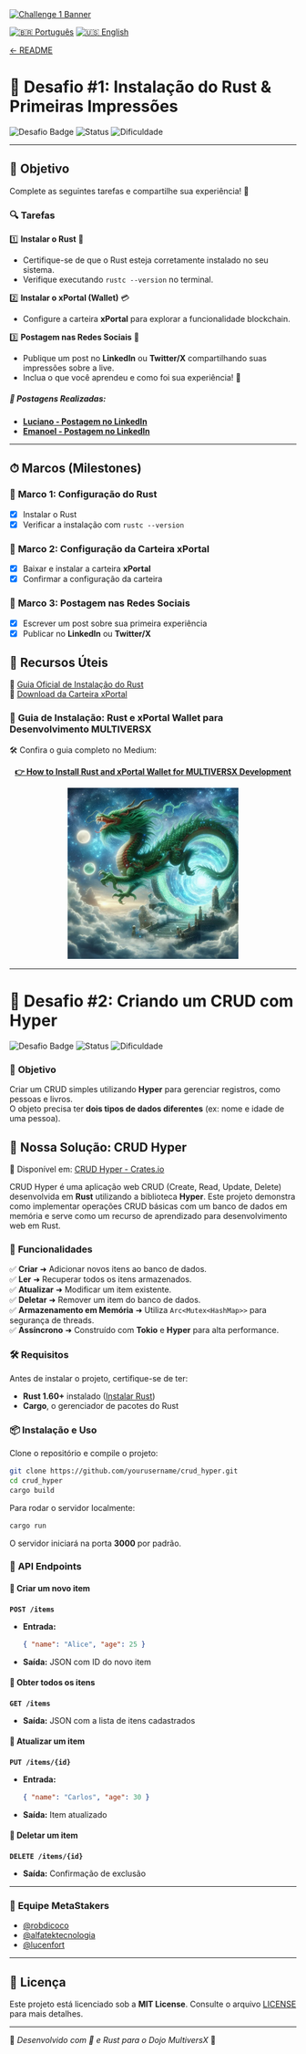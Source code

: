 <div align="left">
  <a href="../../README.md">
    <img src="../images/dojo_multiversx_banner.gif" alt="Challenge 1 Banner">
  </a>
</div>


[![🇧🇷 Português](https://img.shields.io/badge/Lang-PT--BR-green)](challenge1.md)
[![🇺🇸 English](https://img.shields.io/badge/Lang-EN-blue)](challenge1-en.md)

[← README](../../README.md)

# 🎯 **Desafio #1: Instalação do Rust & Primeiras Impressões**  

![Desafio Badge](https://img.shields.io/badge/Desafio-1-blue?style=for-the-badge&logo=rust)
![Status](https://img.shields.io/badge/Status-Concluído-brightgreen?style=for-the-badge)
![Dificuldade](https://img.shields.io/badge/Dificuldade-Fácil-brightgreen?style=for-the-badge)

---

## 📢 **Objetivo**  
Complete as seguintes tarefas e compartilhe sua experiência! 🚀  

### 🔍 **Tarefas**  

1️⃣ **Instalar o Rust** 🦀  
   - Certifique-se de que o Rust esteja corretamente instalado no seu sistema.  
   - Verifique executando `rustc --version` no terminal.  

2️⃣ **Instalar o xPortal (Wallet)** 💳  
   - Configure a carteira **xPortal** para explorar a funcionalidade blockchain.  

3️⃣ **Postagem nas Redes Sociais** 📝  
   - Publique um post no **LinkedIn** ou **Twitter/X** compartilhando suas impressões sobre a live.  
   - Inclua o que você aprendeu e como foi sua experiência! 🎉 

##### 📢 **Postagens Realizadas:**  

- **[Luciano - Postagem no LinkedIn](https://www.linkedin.com/posts/lucenfort_ia-e-blockchain-v%C3%A3o-transformar-tudo-multiversx-activity-7294824804518359040-n1ts?utm_source=share&utm_medium=member_desktop&rcm=ACoAAElTUVMBgVSjIpZeL4ccPeYlJBCsVaw44hU)**  
- **[Emanoel - Postagem no LinkedIn](https://www.linkedin.com/posts/emanoel-oliveira-br_dojostellar-nearx-stellar-activity-7295447426939678722-EIPC?utm_source=share&utm_medium=member_desktop&rcm=ACoAAElTUVMBgVSjIpZeL4ccPeYlJBCsVaw44hU)**  

---

## ⏱ **Marcos (Milestones)**  

### 📅 **Marco 1: Configuração do Rust**  
- [x] Instalar o Rust  
- [x] Verificar a instalação com `rustc --version`  

### 📅 **Marco 2: Configuração da Carteira xPortal**  
- [x] Baixar e instalar a carteira **xPortal**  
- [x] Confirmar a configuração da carteira  

### 📅 **Marco 3: Postagem nas Redes Sociais**  
- [x] Escrever um post sobre sua primeira experiência  
- [x] Publicar no **LinkedIn** ou **Twitter/X**  

## 📎 **Recursos Úteis**  

🔗 [Guia Oficial de Instalação do Rust](https://www.rust-lang.org/tools/install)  
🔗 [Download da Carteira xPortal](https://www.xportal.com)  

### 📖 **Guia de Instalação: Rust e xPortal Wallet para Desenvolvimento MULTIVERSX**  

<p align="justify">
🛠️ Confira o guia completo no Medium: </p>

<p align="center">
  <a href="https://medium.com/@pavusa/how-to-install-rust-and-xportal-wallet-for-multiversx-development-e3bec1fae898" target="_blank">
    <strong>👉 How to Install Rust and xPortal Wallet for MULTIVERSX Development</strong>
  </a>
</p>

<p align="center">
  <a href="https://medium.com/@pavusa/how-to-install-rust-and-xportal-wallet-for-multiversx-development-e3bec1fae898" target="_blank">
    <img src="../images/post_medium_challenge1.png" alt="How to Install Rust and xPortal Wallet for MULTIVERSX Development" width="300">
  </a>
</p>

---

# 🎯 **Desafio #2: Criando um CRUD com Hyper**  

![Desafio Badge](https://img.shields.io/badge/Desafio-2-blue?style=for-the-badge&logo=rust)
![Status](https://img.shields.io/badge/Status-Concluído-brightgreen?style=for-the-badge)
![Dificuldade](https://img.shields.io/badge/Dificuldade-Média-yellow?style=for-the-badge)

### 📢 **Objetivo**  
Criar um CRUD simples utilizando **Hyper** para gerenciar registros, como pessoas e livros.  
O objeto precisa ter **dois tipos de dados diferentes** (ex: nome e idade de uma pessoa).  

## 🚀 **Nossa Solução**: CRUD Hyper  

🔗 Disponível em: [CRUD Hyper - Crates.io](https://crates.io/crates/crud_hyper)  

CRUD Hyper é uma aplicação web CRUD (Create, Read, Update, Delete) desenvolvida em **Rust** utilizando a biblioteca **Hyper**. Este projeto demonstra como implementar operações CRUD básicas com um banco de dados em memória e serve como um recurso de aprendizado para desenvolvimento web em Rust.  

### 🌟 **Funcionalidades**  

✅ **Criar** ➜ Adicionar novos itens ao banco de dados.  
✅ **Ler** ➜ Recuperar todos os itens armazenados.  
✅ **Atualizar** ➜ Modificar um item existente.  
✅ **Deletar** ➜ Remover um item do banco de dados.  
✅ **Armazenamento em Memória** ➜ Utiliza `Arc<Mutex<HashMap>>` para segurança de threads.  
✅ **Assíncrono** ➜ Construído com **Tokio** e **Hyper** para alta performance.  

### 🛠 **Requisitos**  

Antes de instalar o projeto, certifique-se de ter:  

- **Rust 1.60+** instalado ([Instalar Rust](https://www.rust-lang.org/))  
- **Cargo**, o gerenciador de pacotes do Rust  

### 📦 **Instalação e Uso**  

Clone o repositório e compile o projeto:  

```sh
git clone https://github.com/yourusername/crud_hyper.git
cd crud_hyper
cargo build
```

Para rodar o servidor localmente:  

```sh
cargo run
```

O servidor iniciará na porta **3000** por padrão.  

### 📡 **API Endpoints**  

#### 🔹 Criar um novo item  

**`POST /items`**  
- **Entrada:**  
  ```json
  { "name": "Alice", "age": 25 }
  ```  
- **Saída:** JSON com ID do novo item  

#### 🔹 Obter todos os itens  

**`GET /items`**  
- **Saída:** JSON com a lista de itens cadastrados  

#### 🔹 Atualizar um item  

**`PUT /items/{id}`**  
- **Entrada:**  
  ```json
  { "name": "Carlos", "age": 30 }
  ```  
- **Saída:** Item atualizado  

#### 🔹 Deletar um item  

**`DELETE /items/{id}`**  
- **Saída:** Confirmação de exclusão  

---

### 👥 **Equipe MetaStakers**  

- [@robdicoco](https://github.com/robdicoco)  
- [@alfatektecnologia](https://github.com/alfatektecnologia)  
- [@lucenfort](https://github.com/lucenfort)  

---

## 📜 **Licença**  

Este projeto está licenciado sob a **MIT License**. Consulte o arquivo [LICENSE](LICENSE) para mais detalhes.  

---

🔹 *Desenvolvido com 💙 e Rust para o Dojo MultiversX* 🔹  
